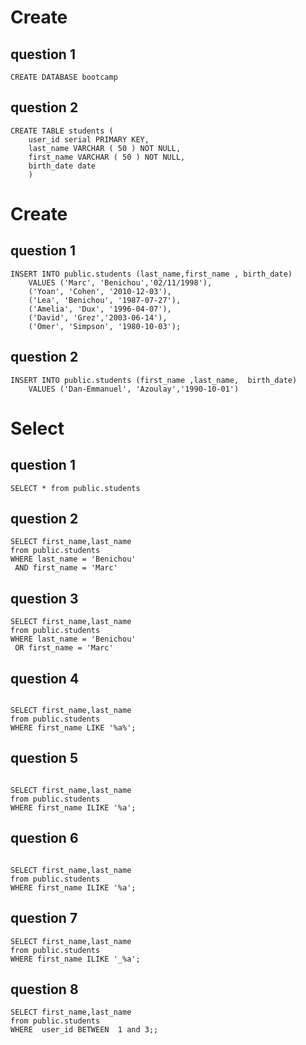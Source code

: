


# Create
## question 1
```
CREATE DATABASE bootcamp
```

## question 2
```
CREATE TABLE students (
	user_id serial PRIMARY KEY,
	last_name VARCHAR ( 50 ) NOT NULL,
	first_name VARCHAR ( 50 ) NOT NULL,
	birth_date date 
	)
```
# Create
## question 1
```
INSERT INTO public.students (last_name,first_name , birth_date)
    VALUES ('Marc', 'Benichou','02/11/1998'),
	('Yoan', 'Cohen', '2010-12-03'),
	('Lea', 'Benichou', '1987-07-27'),
	('Amelia', 'Dux', '1996-04-07'),
	('David', 'Grez','2003-06-14'),
	('Omer', 'Simpson', '1980-10-03');
```
## question 2
```
INSERT INTO public.students (first_name ,last_name,  birth_date)
    VALUES ('Dan-Emmanuel', 'Azoulay','1990-10-01')
```

# Select
## question 1
```
SELECT * from public.students
```
## question 2
```
SELECT first_name,last_name 
from public.students
WHERE last_name = 'Benichou' 
 AND first_name = 'Marc'
```

## question 3
```
SELECT first_name,last_name 
from public.students
WHERE last_name = 'Benichou' 
 OR first_name = 'Marc'
```

## question 4
```

SELECT first_name,last_name 
from public.students
WHERE first_name LIKE '%a%';

```

## question 5
```

SELECT first_name,last_name 
from public.students
WHERE first_name ILIKE '%a';

```

## question 6
```

SELECT first_name,last_name 
from public.students
WHERE first_name ILIKE '%a';

```

## question 7
```
SELECT first_name,last_name 
from public.students
WHERE first_name ILIKE '_%a';

```


## question 8
```
SELECT first_name,last_name 
from public.students
WHERE  user_id BETWEEN  1 and 3;;

```